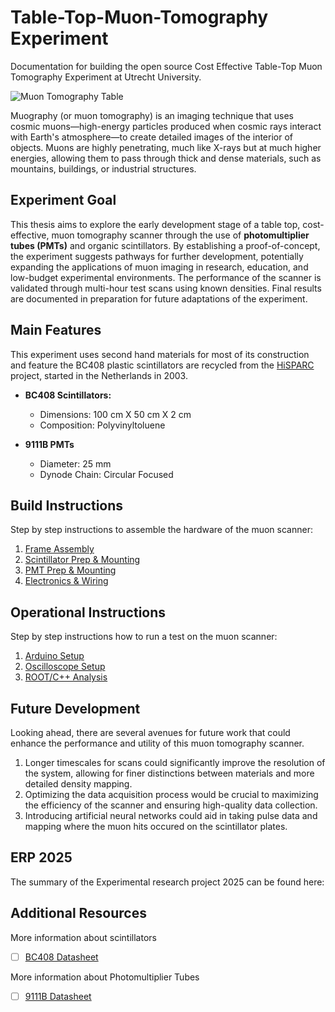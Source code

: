 # Table-Top-Muon-Tomography Experiment
Documentation for building the open source Cost Effective Table-Top Muon Tomography Experiment at Utrecht University.

![Muon Tomography Table](Figures/setup_pmt1.jpg)

Muography (or muon tomography) is an imaging technique that uses cosmic muons—high-energy particles produced when cosmic rays interact with Earth's atmosphere—to create detailed images of the interior of objects. Muons are highly penetrating, much like X-rays but at much higher energies, allowing them to pass through thick and dense materials, such as mountains, buildings, or industrial structures.

## Experiment Goal
This thesis aims to explore the early development stage of a table top, cost-effective, muon tomography scanner through the use of **photomultiplier tubes (PMTs)** and organic scintillators. By establishing a proof-of-concept, the experiment suggests pathways for further development, potentially expanding the applications of muon imaging in research, education, and low-budget experimental environments. The performance of the scanner is validated through multi-hour test scans using known densities. Final results are documented in preparation for future adaptations of the experiment.

## Main Features
This experiment uses second hand materials for most of its construction and feature the BC408 plastic scintillators are recycled from the [HiSPARC](https://hisparc.utah.edu/) project, started in the Netherlands in 2003.
+ __BC408 Scintillators:__
  + Dimensions: 100 cm X 50 cm X 2 cm
  + Composition: Polyvinyltoluene

+ __9111B PMTs__
  + Diameter: 25 mm
  + Dynode Chain: Circular Focused


## Build Instructions
Step by step instructions to assemble the hardware of the muon scanner:
1. [Frame Assembly](Documents/BuildInstructions/FrameAssembly.md)
2. [Scintillator Prep & Mounting](Documents/BuildInstructions/Scintillator.md)
3. [PMT Prep & Mounting](Documents/BuildInstructions/PMT.md)
4. [Electronics & Wiring](Documents/BuildInstructions/Electronics.md)
   
## Operational Instructions
Step by step instructions how to run a test on the muon scanner:
1. [Arduino Setup](Documents/OperationalInstructions/Arduino.md)
2. [Oscilloscope Setup](Documents/OperationalInstructions/Oscilloscope.md)
3. [ROOT/C++ Analysis](Documents/OperationalInstructions/ROOTanalysis.md)

## Future Development
Looking ahead, there are several avenues for future work that could enhance the performance and utility of this muon tomography scanner. 
1. Longer timescales for scans could significantly improve the resolution of the system, allowing for finer distinctions between materials and more detailed density mapping. 
2. Optimizing the data acquisition process would be crucial to maximizing the efficiency of the scanner and ensuring high-quality data collection.
3. Introducing artificial neural networks could aid in taking pulse data and mapping where the muon hits occured on the scintillator plates.

## ERP 2025
The summary of the Experimental research project 2025 can be found here:

## Additional Resources
More information about scintillators
- [ ] [BC408 Datasheet](Documents/Literature/bicron_datasheet.pdf)
 

More information about Photomultiplier Tubes
- [ ] [9111B Datasheet](Documents/Literature/bicron_datasheet.pdf)

